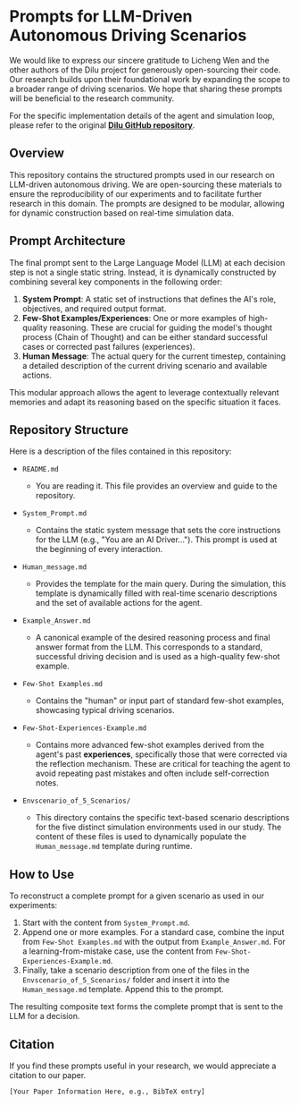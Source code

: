 # Prompts for LLM-Driven Autonomous Driving Scenarios

We would like to express our sincere gratitude to Licheng Wen and the other authors of the Dilu project for generously open-sourcing their code. Our research builds upon their foundational work by expanding the scope to a broader range of driving scenarios. We hope that sharing these prompts will be beneficial to the research community.

For the specific implementation details of the agent and simulation loop, please refer to the original **[Dilu GitHub repository](https://github.com/georgewen2000/DiLU)**.

## Overview

This repository contains the structured prompts used in our research on LLM-driven autonomous driving. We are open-sourcing these materials to ensure the reproducibility of our experiments and to facilitate further research in this domain. The prompts are designed to be modular, allowing for dynamic construction based on real-time simulation data.

## Prompt Architecture

The final prompt sent to the Large Language Model (LLM) at each decision step is not a single static string. Instead, it is dynamically constructed by combining several key components in the following order:

1.  **System Prompt**: A static set of instructions that defines the AI's role, objectives, and required output format.
2.  **Few-Shot Examples/Experiences**: One or more examples of high-quality reasoning. These are crucial for guiding the model's thought process (Chain of Thought) and can be either standard successful cases or corrected past failures (experiences).
3.  **Human Message**: The actual query for the current timestep, containing a detailed description of the current driving scenario and available actions.

This modular approach allows the agent to leverage contextually relevant memories and adapt its reasoning based on the specific situation it faces.

## Repository Structure

Here is a description of the files contained in this repository:

-   `README.md`
    -   You are reading it. This file provides an overview and guide to the repository.

-   `System_Prompt.md`
    -   Contains the static system message that sets the core instructions for the LLM (e.g., "You are an AI Driver..."). This prompt is used at the beginning of every interaction.

-   `Human_message.md`
    -   Provides the template for the main query. During the simulation, this template is dynamically filled with real-time scenario descriptions and the set of available actions for the agent.

-   `Example_Answer.md`
    -   A canonical example of the desired reasoning process and final answer format from the LLM. This corresponds to a standard, successful driving decision and is used as a high-quality few-shot example.

-   `Few-Shot Examples.md`
    -   Contains the "human" or input part of standard few-shot examples, showcasing typical driving scenarios.

-   `Few-Shot-Experiences-Example.md`
    -   Contains more advanced few-shot examples derived from the agent's past **experiences**, specifically those that were corrected via the reflection mechanism. These are critical for teaching the agent to avoid repeating past mistakes and often include self-correction notes.

-   `Envscenario_of_5_Scenarios/`
    -   This directory contains the specific text-based scenario descriptions for the five distinct simulation environments used in our study. The content of these files is used to dynamically populate the `Human_message.md` template during runtime.

## How to Use

To reconstruct a complete prompt for a given scenario as used in our experiments:

1.  Start with the content from `System_Prompt.md`.
2.  Append one or more examples. For a standard case, combine the input from `Few-Shot Examples.md` with the output from `Example_Answer.md`. For a learning-from-mistake case, use the content from `Few-Shot-Experiences-Example.md`.
3.  Finally, take a scenario description from one of the files in the `Envscenario_of_5_Scenarios/` folder and insert it into the `Human_message.md` template. Append this to the prompt.

The resulting composite text forms the complete prompt that is sent to the LLM for a decision.

## Citation

If you find these prompts useful in your research, we would appreciate a citation to our paper.

```
[Your Paper Information Here, e.g., BibTeX entry]
```
